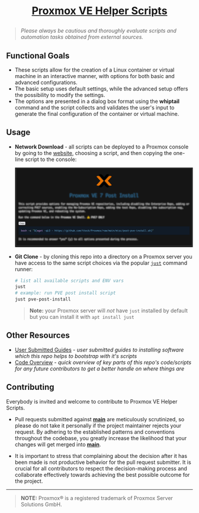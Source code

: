 <h1><p align="center"><a href="https://tteck.github.io/Proxmox/">Proxmox VE Helper Scripts</a></p></h1>

> _Please always be cautious and thoroughly evaluate scripts and automation tasks obtained from external sources._

## Functional Goals

- These scripts allow for the creation of a Linux container or virtual machine in an interactive manner, with options for both basic and advanced configurations.
- The basic setup uses default settings, while the advanced setup offers the possibility to modify the settings.
- The options are presented in a dialog box format using the **whiptail** command and the script collects and validates the user's input to generate the final configuration of the container or virtual machine.

## Usage

- **Network Download** - all scripts can be deployed to a Proxmox console by going to the [website](https://tteck.github.io/Proxmox/), choosing a script, and then copying the one-line script to the console:

    ![example site script](./docs/example-site-script.png)

- **Git Clone** - by cloning this repo into a directory on a Proxmox server you have access to the same script choices via the popular [`just`](https://github.com/casey/just) command runner:

    ```sh
    # list all available scripts and ENV vars
    just
    # example: run PVE post install script
    just pve-post-install
    ```

    > **Note:** your Proxmox server will _not_ have `just` installed by default but you can install it with `apt install just`

## Other Resources

- [User Submitted Guides]() - _user submitted guides to installing software which this repo helps to bootstrap with it's scripts_
- [Code Overview]() - _quick overview of key parts of this repo's code/scripts for any future contributors to get a better handle on where things are_

## Contributing

Everybody is invited and welcome to contribute to Proxmox VE Helper Scripts.

- Pull requests submitted against [**main**](https://github.com/tteck/Proxmox/tree/main) are meticulously scrutinized, so please do not take it personally if the project maintainer rejects your request. By adhering to the established patterns and conventions throughout the codebase, you greatly increase the likelihood that your changes will get merged into [**main**](https://github.com/tteck/Proxmox/tree/main).

- It is important to stress that complaining about the decision after it has been made is not productive behavior for the pull request submitter. It is crucial for all contributors to respect the decision-making process and collaborate effectively towards achieving the best possible outcome for the project.

---
> **NOTE:** Proxmox® is a registered trademark of Proxmox Server Solutions GmbH.
